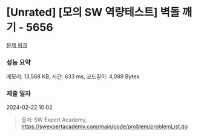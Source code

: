 # [Unrated] [모의 SW 역량테스트] 벽돌 깨기 - 5656 

[문제 링크](https://swexpertacademy.com/main/code/problem/problemDetail.do?contestProbId=AWXRQm6qfL0DFAUo) 

### 성능 요약

메모리: 13,568 KB, 시간: 633 ms, 코드길이: 4,089 Bytes

### 제출 일자

2024-02-22 10:02



> 출처: SW Expert Academy, https://swexpertacademy.com/main/code/problem/problemList.do